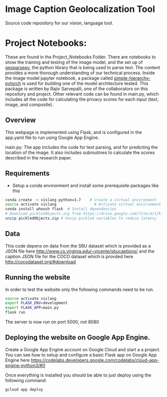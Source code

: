 # Image Caption Geolocalization Tool
Source code repository for our vision, language tool.

# Project Notebooks:
These are found in the Project_Notebooks Folder. There are notebooks to show the training and testing of the image model, and the set up of [geoparsepy](https://pypi.org/project/geoparsepy/), the python library that is being used to parse text. The content provides a more thorough understanding of our technical process. Inside the image model jupyter notebook, a package called [simple-hierarchy-pytorch](https://pypi.org/project/simple-hierarchy-pytorch/) is used for building one of the model architecture tested. This package is written by Rajiv Sarvepalli, one of the collaborators on this repository and project. 
Other relevant code can be found in main.py, which includes all the code for calculating the privacy scores for each input (text, image, and composite). 

## Overview
This webpage is implemented using Flask, and is configured in the app.yaml file to run using Google App Engine.

main.py: The app includes the code for text parsing, and for predicting the location of the image. It also includes subroutines to calculate the scores described in the research paper. 

## Requirements
- Setup a conda environment and install some prerequisite packages like this
```bash
conda create -n vislang python=3.7    # Create a virtual environment
source activate vislang         	    # Activate virtual environment
conda install whoosh flask  # Install dependencies
# Download pickledObjects.zip from https://drive.google.com/file/d/1JklZyNSSON5sndl8SufbSA_kpjr7DIsF/view?usp=sharing and put in folder
unzip pickledObjects.zip # Unzip pickled variables to reduce latency

```


## Data 
This code depens on data from the SBU dataset which is provided as a JSON file here http://www.cs.virginia.edu/~vicente/sbucaptions/ 
and the caption JSON file for the COCO dataset which is provded here http://cocodataset.org/#download

## Running the website
In order to test the website only the following commands need to be run.
```bash
source activate vislang
export FLASK_ENV=development
export FLASK_APP=main.py
flask run
```
The server is now run on port 5000, not 8080

## Deploying the website on Google App Engine.
Create a Google App Engine account on Google Cloud and start a a project. You can see how to setup and configure a basic Flask app on Google App Engine here https://codelabs.developers.google.com/codelabs/cloud-app-engine-python3/#0

Once everything is installed you should be able to just deploy using the following command:

```bash
gcloud app deploy
```
